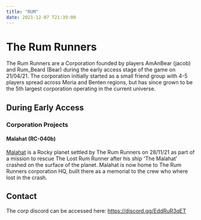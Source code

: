 ```yaml
---
title: "RUM"
date: 2021-12-07 T21:39:00
---
```


# The Rum Runners

The Rum Runners are a Corporation founded by players AmAnBear (jacob) and Rum_Beard (Bear) during the early access stage of the game on 21/04/21. The corporation initially started as a small friend group with 4-5 players spread across Moria and Benten regions, but has since grown to be the 5th largest corporation operating in the current universe.

## During Early Access

### Corporation Projects

<!--
a section to talk about corp projects past and present. please create new sub headings for each project using the format '### (project name)'
-->

#### Malahat (RC-040b)

<!-- basic placeholder description to add some info whilst writing the story of Mal and the stroy of the lost Rum Runner-->

[Malahat](../planets/malahat) is a Rocky planet settled by The Rum Runners on 28/11/21 as part of a mission to rescue The Lost Rum Runner after his ship 'The Malahat' crashed on the surface of the planet. Malahat is now home to The Rum Runners corporation HQ, built there as a memorial to the crew who where lost in the crash.

## Contact

The corp discord can be accessed here: https://discord.gg/EddRuR3qET 
